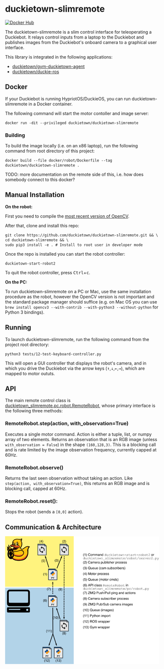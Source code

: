 # duckietown-slimremote

[![Docker Hub](https://img.shields.io/docker/pulls/duckietown/duckietown-slimremote.svg)](https://hub.docker.com/r/duckietown/duckietown-slimremote)

The duckietown-slimremote is a slim control interface for teleoperating a Duckiebot. It relays control inputs from a laptop to the Duckiebot and publishes images from the Duckiebot's onboard camera to a graphical user interface.

This library is integrated in the following applications:

* [duckietown/gym-duckietown-agent](https://github.com/duckietown/gym-duckietown-agent)
* [duckietown/duckie-ros](https://github.com/duckietown/duckie-ros)

## Docker

If your Duckiebot is running HypriotOS/DuckieOS, you can run duckietown-slimremote in a Docker container.

The following command will start the motor contoller and image server:

    docker run -dit --privileged duckietown/duckietown-slimremote

### Building 

To build the image locally (i.e. on an x86 laptop), run the following command from root directory of this project:

    docker build --file docker/robot/Dockerfile --tag duckietown/duckietown-slimremote .
    
TODO: more documentation on the remote side of this, i.e. how does somebody connect to this docker?

## Manual Installation

**On the robot:**

First you need to compile the [most recent version of OpenCV](https://raspberrypi.stackexchange.com/questions/69169/how-to-install-opencv-on-raspberry-pi-3-in-raspbian-jessie).

After that, clone and install this repo:

    git clone https://github.com/duckietown/duckietown-slimremote.git && \
    cd duckietown-slimremote && \
    sudo pip3 install -e . # Install to root user in developer mode
    
Once the repo is installed you can start the robot controller:

    duckietown-start-robot2
    
To quit the robot controller, press <kbd>Ctrl</kbd>+<kbd>c</kbd>.
    
**On the PC:**

To run duckietown-slimremote on a PC or Mac, use the same installation procedure as the robot, however the OpenCV version is not important and the standard package manager should suffice (e.g. on Mac OS you can use `brew install opencv3 --with-contrib --with-python3 --without-python` for Python 3 bindings).

## Running

To launch duckietown-slimremote, run the following command from the project root directory:

    python3 tests/12-test-keyboard-controller.py
    
This will open a GUI controller that displays the robot's camera, and in which you drive the Duckiebot via the arrow keys (<kbd>↑</kbd>,<kbd>↓</kbd>,<kbd>←</kbd>,<kbd>→</kbd>), which are mapped to motor oututs.

## API

The main remote control class is [duckietown_slimremote.pc.robot.RemoteRobot](duckietown_slimremote/pc/robot.py), whose primary interface is the following three methods:

### RemoteRobot.step(action, with_observation=True)

Executes a single motor command. Action is either a tuple, list, or numpy array of two elements. Returns an observation that is an RGB image (unless `with_observation = False`) in the shape `(160,128,3)`. This is a blocking call and is rate limited by the image observation frequency, currently capped at 60Hz.
 
### RemoteRobot.observe()

Returns the last seen observation without taking an action. Like `step(action, with_observation=True)`, this returns an RGB image and is blocking call, capped at 60Hz.
 
### RemoteRobot.reset():

Stops the robot (sends a `[0,0]` action).

## Communication & Architecture

![image depicting the different components and how they interact](doc/overview.png "Architecture Overview")
